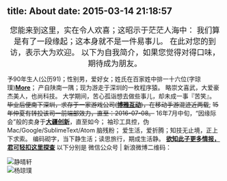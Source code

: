 title: About
date: 2015-03-14 21:18:57
---

<p style="text-align:center;font-size:18px;margin: 0;padding: 0">
您能来到这里，实在令人欢喜；这昭示于茫茫人海中：
我们算是有了一段缘起；这本身就不是一件易事儿。
在此对您的到访，表示大为欢迎。
以下为自我简介，如果您觉得对得口味，期待成为朋友。

予90年生人(公历91)；性别男，爱好女；姓氏在百家姓中排一十六位(字琼璞)<a href="/special/jade-introduction.html" style="font-size:1em;font-weight:bolder;">More</a>；
产自陕南一隅；现为游走于深圳的一枚程序猿。
略崇文喜武，大爱豪杰美人，也尚科技。
大学期间，苦心孤诣想去做些事儿，却未成一事『苦笑』。
<strike>毕业后便南下深圳，求存于一家游戏公司(<b>[博雅互动](http://www.boyaa.com/)</b>)，在移动手游混迹近两载</strike>;
<strike>15年仲夏有转投该司一前端部效力，直至：2016-07-08。</strike>
16年7月中旬，“因缘际会”般的卖身于<b>[大疆创新](http://www.dji.com/cn)</b>，直至如今；
袖珍工具控，伪 Mac/Google/SublimeText/Atom 脑残粉；
爱生活，爱折腾；知技无止境，正上下求索。
编码砌字，当下静生活；读思旅行，期成生活静。
<a href="/special/jeffjade.html" style="font-size:1em;font-weight:bolder;">欲知此子更多情报，君可轻扣这里探查</a>
以下分别是 微信公众号 | 新浪微博二维码：
<div class="about-qr-block">
<div class="qr-area"><img src="http://7xoosr.com1.z0.glb.clouddn.com/qrcode_jqx.jpg" class="qr-img" alt="静晴轩"></div><div class="qr-area"><img src="http://7xoosr.com1.z0.glb.clouddn.com/xuan_qr.png" class="qr-img" alt="杨琼璞"></div>
</div>
</p>

